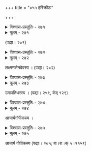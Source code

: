 +++
title = "०५५ हरिक्रीडा"

+++



<details><summary>विश्वास-प्रस्तुतिः - २७१</summary>

इह निचुलनिकुञ्जे मध्यमध्यास्य रन्तुर्  
विजनम् अजनि शय्या कस्य बालप्रवालैः ।  
इति निगदति वृन्दे योषितां पान्तु युष्मान्  
स्मितशवलितराधामाधवालोकितानि ॥२७१॥
</details>

<details><summary>मूलम् - २७१</summary>

इह निचुलनिकुञ्जे मध्यमध्यास्य रन्तुर्  
विजनम् अजनि शय्या कस्य बालप्रवालैः ।  
इति निगदति वृन्दे योषितां पान्तु युष्मान्  
स्मितशवलितराधामाधवालोकितानि ॥२७१॥
</details>


(पद्या। २०१)  



<details><summary>विश्वास-प्रस्तुतिः - २७२</summary>

कृष्ण त्वद्वनमालया सह कृतं केनापि कुञ्जान्तरे  
गोपीकुन्तलबर्हदाम तद् इदं प्राप्तं मया गृह्यताम् ।  
इत्थं दुग्धमुखेन गोपशिशुनाख्याने त्रपानम्रयो  
राधामाधवयोर् जयन्ति बलितस्मेरालसा दृष्टयः ॥२७२॥
</details>

<details><summary>मूलम् - २७२</summary>

कृष्ण त्वद्वनमालया सह कृतं केनापि कुञ्जान्तरे  
गोपीकुन्तलबर्हदाम तद् इदं प्राप्तं मया गृह्यताम् ।  
इत्थं दुग्धमुखेन गोपशिशुनाख्याने त्रपानम्रयो  
राधामाधवयोर् जयन्ति बलितस्मेरालसा दृष्टयः ॥२७२॥
</details>


लक्ष्मणसेनदेवस्य । (पद्या। २०२)  



<details><summary>विश्वास-प्रस्तुतिः - २७३</summary>

भ्रूवल्लीचलनैः कयापि नयनोन्मेषैः कयापि स्मित  
ज्योत्स्नाविच्छुरितैः कयापि निभृतं सम्भावितस्याध्वनि ।  
गर्वाद् भेदकृतावहेलविनयश्रीभाजि राधानने  
सातङ्कानुनयं जयन्ति पतिताः कंसद्विषः दृष्टयः ॥२७३॥
</details>

<details><summary>मूलम् - २७३</summary>

भ्रूवल्लीचलनैः कयापि नयनोन्मेषैः कयापि स्मित  
ज्योत्स्नाविच्छुरितैः कयापि निभृतं सम्भावितस्याध्वनि ।  
गर्वाद् भेदकृतावहेलविनयश्रीभाजि राधानने  
सातङ्कानुनयं जयन्ति पतिताः कंसद्विषः दृष्टयः ॥२७३॥
</details>


उमापतिधरस्य । (पद्या। २५९, र्कद् १२९)  



<details><summary>विश्वास-प्रस्तुतिः - २७४</summary>

व्यालाः सन्ति तमालवल्लिषु वृतं वृन्दावनं वानरैर्  
उन्नक्रं यमुनाम्बु घोरवदनव्याघ्रा गिरेः सन्धयः ।  
इत्थं गोपकुमारकेषु वदतः कृष्णस्य तृष्णोत्तर  
स्मेराभीरवधूनिडेधिनयनस्याकुञ्चनं पातु वः ॥२७४॥
</details>

<details><summary>मूलम् - २७४</summary>

व्यालाः सन्ति तमालवल्लिषु वृतं वृन्दावनं वानरैर्  
उन्नक्रं यमुनाम्बु घोरवदनव्याघ्रा गिरेः सन्धयः ।  
इत्थं गोपकुमारकेषु वदतः कृष्णस्य तृष्णोत्तर  
स्मेराभीरवधूनिडेधिनयनस्याकुञ्चनं पातु वः ॥२७४॥
</details>


आचार्यगोपीकस्य ।  



<details><summary>विश्वास-प्रस्तुतिः - २७५</summary>

सङ्केतीकृतकोकिलादिनिनदं कंसद्विषः कुर्वतो  
द्वारोन्मोचनलोलशङ्खवलयक्वाणं मुहुः शृण्वतः ।  
केयं केयम् इति प्रगल्भजरतीवाक्येन दूनात्मनो  
राधाप्राङ्गणकोणकोलिविटपिक्रोडे गता शर्वरी ॥२७५॥
</details>

<details><summary>मूलम् - २७५</summary>

सङ्केतीकृतकोकिलादिनिनदं कंसद्विषः कुर्वतो  
द्वारोन्मोचनलोलशङ्खवलयक्वाणं मुहुः शृण्वतः ।  
केयं केयम् इति प्रगल्भजरतीवाक्येन दूनात्मनो  
राधाप्राङ्गणकोणकोलिविटपिक्रोडे गता शर्वरी ॥२७५॥
</details>


आचार्य गोपीकस्य (पद्या। २०५; बा।रा।क् ५।११५९)  

